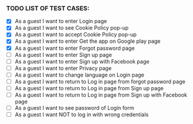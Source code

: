 ### TODO LIST OF TEST CASES:
- [x] As a guest I want to enter Login page
- [x] As a guest I want to see Cookie Policy pop-up
- [x] As a guest I want to accept Cookie Policy pop-up  
- [x] As a guest I want to enter Get the app on Google play page
- [x] As a guest I want to enter Forgot password page
- [ ] As a guest I want to enter Sign up page
- [ ] As a guest I want to enter Sign up with Facebook page
- [ ] As a guest I want to enter Privacy page
- [ ] As a guest I want to change language on Login page
- [ ] As a guest I want to return to Log in page from forgot password page
- [ ] As a guest I want to return to Log in page from Sign up page
- [ ] As a guest I want to return to Log in page from Sign up with Facebook page
- [ ] As a guest I want to see password of Login form
- [ ] As a guest I want NOT to log in with wrong credentials
